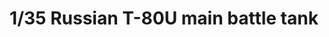 ---
layout: product
title: "1/35 Russian T-80U main battle tank"
price: "8000" 
desc: "Maketa"
img_path: "/assets/img/RPG 35001.webp"
brand: "MENG"
available: true
special_offer: false
new: false
soon: false
cat: "010000"
subcat: "011000"
subsubcat: "00"
sifra: "RPG 35001"
popular: false
---